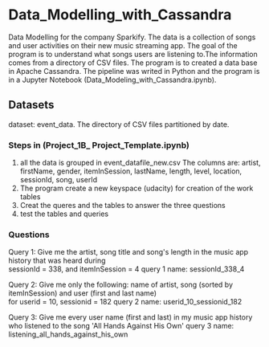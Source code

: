# Data_Modelling_with_Cassandra
Data Modelling for the company Sparkify. The data is a collection of songs and user activities on their new music streaming app. The goal of the program is to understand what songs users are listening to.The information comes from a directory of CSV files. The program is to created a data base in Apache Cassandra. The pipeline was writed in Python and the program is in a Jupyter Notebook (Data_Modeling_with_Cassandra.ipynb).

## Datasets 
dataset: event_data. The directory of CSV files partitioned by date.

### Steps in (Project_1B_ Project_Template.ipynb)
1) all the data is grouped in event_datafile_new.csv 
    The columns are: artist, firstName, gender, itemInSession, lastName, length, level, location, sessionId, song, userId 
2) The program create a new keyspace (udacity) for creation of the work tables
3) Creat the queres and the tables to answer the three questions
4) test the tables and queries

### Questions 
Query 1:  Give me the artist, song title and song's length in the music app history that was heard during \
          sessionId = 338, and itemInSession = 4
          query 1 name: sessionId_338_4

Query 2: Give me only the following: name of artist, song (sorted by itemInSession) and user (first and last name)\
         for userid = 10, sessionid = 182
         query 2 name: userid_10_sessionid_182

Query 3: Give me every user name (first and last) in my music app history who listened to the song 'All Hands Against His Own'
         query 3 name: listening_all_hands_against_his_own
